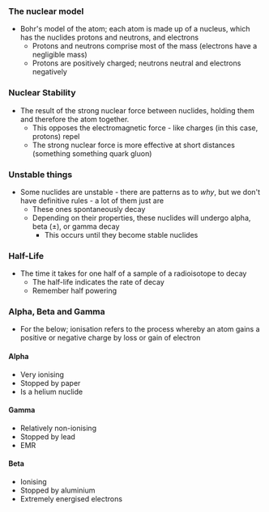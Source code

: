 ### The nuclear model
- Bohr's model of the atom; each atom is made up of a nucleus, which has the nuclides protons and neutrons, and electrons
	- Protons and neutrons comprise most of the mass (electrons have a negligible mass)
	- Protons are positively charged; neutrons neutral and electrons negatively

### Nuclear Stability
- The result of the strong nuclear force between nuclides, holding them and therefore the atom together.
	- This opposes the electromagnetic force - like charges (in this case, protons) repel
	- The strong nuclear force is more effective at short distances (something something quark gluon)

### Unstable things
- Some nuclides are unstable - there are patterns as to *why*, but we don't have definitive rules - a lot of them just are
	- These ones spontaneously decay
	- Depending on their properties, these nuclides will undergo alpha, beta ($\pm$), or gamma decay
		- This occurs until they become stable nuclides

### Half-Life
- The time it takes for one half of a sample of a radioisotope to decay
	- The half-life indicates the rate of decay
	- Remember half powering

### Alpha, Beta and Gamma
- For the below; ionisation refers to the process whereby an atom gains a positive or negative charge by loss or gain of electron
#### Alpha
- Very ionising
- Stopped by paper
- Is a helium nuclide

#### Gamma
- Relatively non-ionising
- Stopped by lead
- EMR

#### Beta
- Ionising
- Stopped by aluminium
- Extremely energised electrons



